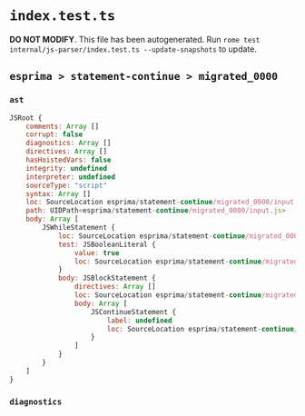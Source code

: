 # `index.test.ts`

**DO NOT MODIFY**. This file has been autogenerated. Run `rome test internal/js-parser/index.test.ts --update-snapshots` to update.

## `esprima > statement-continue > migrated_0000`

### `ast`

```javascript
JSRoot {
	comments: Array []
	corrupt: false
	diagnostics: Array []
	directives: Array []
	hasHoistedVars: false
	integrity: undefined
	interpreter: undefined
	sourceType: "script"
	syntax: Array []
	loc: SourceLocation esprima/statement-continue/migrated_0000/input.js 1:0-2:0
	path: UIDPath<esprima/statement-continue/migrated_0000/input.js>
	body: Array [
		JSWhileStatement {
			loc: SourceLocation esprima/statement-continue/migrated_0000/input.js 1:0-1:26
			test: JSBooleanLiteral {
				value: true
				loc: SourceLocation esprima/statement-continue/migrated_0000/input.js 1:7-1:11
			}
			body: JSBlockStatement {
				directives: Array []
				loc: SourceLocation esprima/statement-continue/migrated_0000/input.js 1:13-1:26
				body: Array [
					JSContinueStatement {
						label: undefined
						loc: SourceLocation esprima/statement-continue/migrated_0000/input.js 1:15-1:24
					}
				]
			}
		}
	]
}
```

### `diagnostics`

```

```
